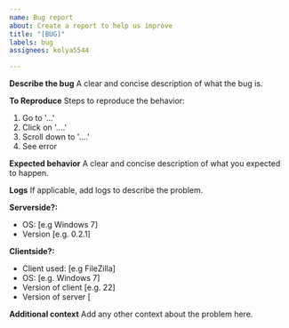 ```yaml
---
name: Bug report
about: Create a report to help us improve
title: "[BUG]"
labels: bug
assignees: kolya5544

---
```


**Describe the bug**
A clear and concise description of what the bug is.

**To Reproduce**
Steps to reproduce the behavior:
1. Go to '...'
2. Click on '....'
3. Scroll down to '....'
4. See error

**Expected behavior**
A clear and concise description of what you expected to happen.

**Logs**
If applicable, add logs to describe the problem.

**Serverside?:**
 - OS: [e.g Windows 7]
 - Version [e.g. 0.2.1]

**Clientside?:**
 - Client used: [e.g FileZilla]
 - OS: [e.g. Windows 7]
 - Version of client [e.g. 22]
 - Version of server [

**Additional context**
Add any other context about the problem here.
